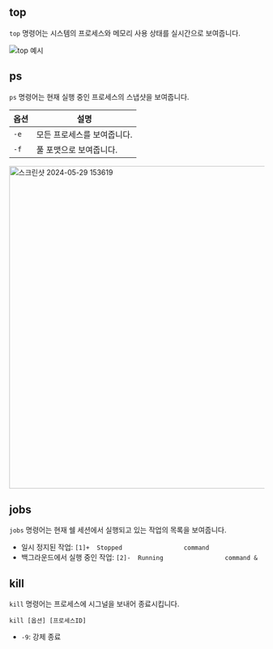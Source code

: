 ## top
`top` 명령어는 시스템의 프로세스와 메모리 사용 상태를 실시간으로 보여줍니다.

![top 예시](https://github.com/taehye5n/report/assets/171117901/b72862bc-022c-42bb-ad81-27b78e4899a1)

## ps
`ps` 명령어는 현재 실행 중인 프로세스의 스냅샷을 보여줍니다.

| 옵션 | 설명 |
| --- | --- |
| `-e` | 모든 프로세스를 보여줍니다. |
| `-f` | 풀 포맷으로 보여줍니다. |
<img width="637" alt="스크린샷 2024-05-29 153619" src="https://github.com/taehye5n/report/assets/171117901/6d078793-fe34-405e-8ce6-ddef4051a178">

## jobs
`jobs` 명령어는 현재 쉘 세션에서 실행되고 있는 작업의 목록을 보여줍니다.

- 일시 정지된 작업: `[1]+  Stopped                 command`
- 백그라운드에서 실행 중인 작업: `[2]-  Running                 command &`

## kill
`kill` 명령어는 프로세스에 시그널을 보내어 종료시킵니다.

`kill [옵션] [프로세스ID]`

- `-9`: 강제 종료
